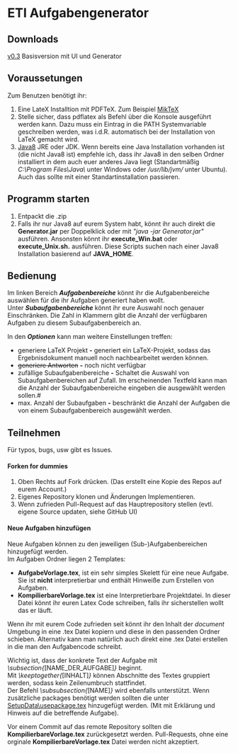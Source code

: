 # ETI Aufgabengenerator

## Downloads

[v0.3](https://github.com/LitschiW/ETIPAVorschlaege/raw/master/Releases/v0.3.zip) Basisversion mit UI und Generator

## Voraussetungen

Zum Benutzen benötigt ihr:

1. Eine LateX Installtion mit PDFTeX. Zum Beispiel [MikTeX](https://miktex.org/download)
2. Stelle sicher, dass pdflatex als Befehl über die Konsole ausgeführt werden kann. Dazu muss ein Eintrag in die PATH Systemvariable geschreiben werden, was i.d.R. automatisch bei der Installation von LaTeX gemacht wird.
3. [Java8](https://www.oracle.com/technetwork/java/javase/downloads/jre8-downloads-2133155.html) JRE oder JDK. Wenn bereits eine Java Installation vorhanden ist (die nicht Java8 ist) empfehle ich, dass ihr Java8 in den selben Ordner installiert in dem auch euer anderes Java liegt (Standartmäßig *C:\Program Files\Java\\* unter Windows oder */usr/lib/jvm/* unter Ubuntu). Auch das sollte mit einer Standartinstallation passieren.

## Programm starten

1. Entpackt die .zip
2. Falls ihr nur Java8 auf eurem System habt, könnt ihr auch direkt die **Generator.jar** per Doppelklick oder mit *"java -jar Generator.jar"* ausführen. Ansonsten könnt ihr  **execute_Win.bat** oder **execute_Unix.sh.** ausführen. Diese Scripts suchen nach einer Java8 Installation basierend auf **JAVA_HOME**.
 
## Bedienung

Im linken Bereich *__Aufgabenbereiche__* könnt ihr die Aufgabenbereiche auswählen für die ihr Aufgaben generiert haben wollt.  
Unter *__Subaufgabenbereiche__* könnt ihr eure Auswahl noch genauer Einschränken. Die Zahl in Klammern gibt die Anzahl der verfügbaren Aufgaben zu diesem Subaufgabenbereich an. 

In den *__Optionen__* kann man weitere Einstellungen treffen:
 - generiere LaTeX Projekt **-** generiert ein LaTeX-Projekt, sodass das Ergebnisdokument manuell  noch nachbearbeitet werden können.
 - ~~generiere Antworten~~ **-** noch nicht verfügbar
 -  zufällige Subaufgabenbereiche **-** Schaltet die Auswahl von Subaufgabenbereichen auf Zufall. Im erscheinenden Textfeld kann man die Anzahl der Subaufgabenbereiche eingeben die ausgewählt werden sollen.#
 - max. Anzahl der Subaufgaben **-** beschränkt die Anzahl der Aufgaben die von einem Subaufgabenbereich ausgewählt werden.

## Teilnehmen

Für typos, bugs, usw gibt es Issues.

#### Forken for dummies

1.  Oben Rechts auf Fork drücken. (Das erstellt eine Kopie des Repos auf eurem Account.)
2.  Eigenes Repository klonen und Änderungen Implementieren.
3.  Wenn zufrieden Pull-Request auf das Hauptrepository stellen (evtl. eigene Source updaten, siehe GitHub UI)

#### Neue Aufgaben hinzufügen
Neue Aufgaben können zu den jeweiligen (Sub-)Aufgabenbereichen hinzugefügt werden.  
Im Aufgaben Ordner liegen 2 Templates:  
 - **AufgabeVorlage.tex**, ist ein sehr simples Skelett für eine neue Aufgabe. Sie ist **nicht** interpretierbar und enthält Hinweiße zum Erstellen von Aufgaben.  
 - **KompilierbareVorlage.tex** ist eine Interpretierbare Projektdatei. In dieser Datei könnt ihr euren Latex Code schreiben, falls ihr sicherstellen wollt das er läuft.  
 
 Wenn ihr mit eurem Code zufrieden seit könnt ihr den Inhalt der *document* Umgebung  in eine .tex Datei kopiern und diese in den passenden Ordner schieben. Alternativ kann man natürlich auch direkt eine .tex Datei erstellen in die man den Aufgabencode schreibt. 

Wichtig ist, dass der konkrete Text der Aufgabe mit *\subsection{*[NAME_DER_AUFGABE]*}* beginnt.  
Mit *\keeptogether{*[INHALT]*}* können Abschnitte des Textes gruppiert werden, sodass kein Zeilenumbruch stattfindet.  
Der Befehl *\subsubsection{*[NAME]*}* wird ebenfalls unterstützt.
Wenn zusätzliche packages benötigt werden sollten die unter [SetupData\usepackage.tex](SetupData\usepackage.tex) hinzugefügt werden. (Mit mit Erklärung und Hinweis auf die betreffende Aufgabe).

Vor einem Commit auf das remote Repository sollten die **KompilierbareVorlage.tex** zurückgesetzt werden. Pull-Requests, ohne eine orginale **KompilierbareVorlage.tex** Datei werden nicht akzeptiert.